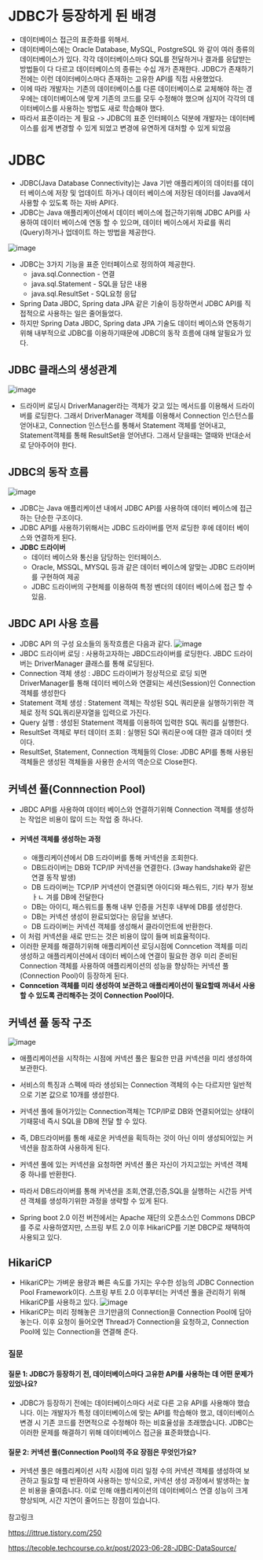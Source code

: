 
# JDBC가 등장하게 된 배경
- 데이터베이스 접근의 표준화를 위해서.
- 데이터베이스에는 Oracle Database, MySQL, PostgreSQL 와 같이 여러 종류의 데이터베이스가 있다. 각각 데이터베이스마다 SQL를 전달하거나 결과를 응답받는 방법들이 다 다르고 데이터베이스의 종류는 수십 개가 존재한다. JDBC가 존재하기 전에는 이런 데이터베이스마다 존재하는 고유한 API를 직접 사용했었다.
- 이에 따라 개발자는 기존의 데이터베이스를 다른 데이터베이스로 교체해야 하는 경우에는 데이터베이스에 맞게 기존의 코드를 모두 수정해야 했으며 심지어 각각의 데이터베이스를 사용하는 방법도 새로 학습해야 했다.
- 따라서 표준이라는 게 필요 -> JDBC의 표준 인터페이스 덕분에 개발자는 데이터베이스를 쉽게 변경할 수 있게 되었고 변경에 유연하게 대처할 수 있게 되었음

# JDBC
- JDBC(Java Database Connectivity)는 Java 기반 애플리케이의 데이터를 데이터 베이스에 저장 및 업데이트 하거나 데이터 베이스에 저장된 데이터를 Java에서 사용할 수 있도록 하는 자바 API다. 
- JDBC는 Java 애플리케이션에서 데이터 베이스에 접근하기위해 JDBC API를 사용하여 데이터 베이스에 연동 할 수 있으며, 데이터 베이스에서 자료를 쿼리(Query)하거나 업데이트 하는 방법을 제공한다.

![image](https://github.com/user-attachments/assets/beabf39a-ad9f-48dc-8707-62c062c1be66)

- JDBC는 3가지 기능을 표준 인터페이스로 정의하여 제공한다.
    - java.sql.Connection - 연결
    - java.sql.Statement - SQL을 담은 내용
    - java.sql.ResultSet - SQL요청 응답
- Spring Data JBDC, Spring data JPA 같은 기술이 등장하면서 JDBC API를 직접적으로 사용하는 일은 줄어들었다. 
- 하지만 Spring Data JBDC, Spring data JPA 기술도 데이터 베이스와 연동하기위해 내부적으로 JDBC를 이용하기때문에 JDBC의 동작 흐름에 대해 알필요가 있다.

## JDBC 클래스의 생성관계
![image](https://github.com/user-attachments/assets/5b9aa6ec-ec98-4fe6-8b7f-e61b7199b962)
- 드라이버 로딩시 DriverManager라는 객체가 갖고 있는 메서드를 이용해서 드라이버를 로딩한다. 그래서 DriverManager 객체를 이용해서 Connection 인스턴스를 얻어내고, Connection 인스턴스를 통해서 Statement 객체를 얻어내고, Statement객체를 통해 ResultSet을 얻어낸다. 그래서 닫을때는 열때와 반대순서로 닫아주어야 한다.

## JDBC의 동작 흐름
![image](https://github.com/user-attachments/assets/4a1b5fb0-21cd-46b7-9856-7d67a9386765)
- JDBC는 Java 애플리케이션 내에서 JDBC API를 사용하여 데이터 베이스에 접근하는 단순한 구조이다.
- JDBC API를 사용하기위해서는 JDBC 드라이버를 먼저 로딩한 후에 데이터 베이스와 연결하게 된다.
- **JDBC 드라이버**
    - 데이터 베이스와 통신을 담당하는 인터페이스.
    - Oracle, MSSQL, MYSQL 등과 같은 데이터 베이스에 알맞는 JDBC 드라이버를 구현하여 제공
    - JDBC 드라이버의 구현체를 이용하여 특정 벤더의 데이터 베이스에 접근 할 수 있음.

## JBDC API 사용 흐름
- JDBC API 의 구성 요소들의 동작흐름은 다음과 같다. 
![image](https://github.com/user-attachments/assets/4741f87d-8791-4bea-a6ce-871974807175)
- JBDC 드라이버 로딩 : 사용하고자하는 JBDC드라이버를 로딩한다. JBDC 드라이버는 DriverManager 클래스를 통해 로딩된다.
- Connection 객체 생성 : JBDC 드라이버가 정상적으로 로딩 되면 DriverManager를 통해 데이터 베이스와 연결되는 세션(Session)인 Connection객체를 생성한다
- Statement 객체 생성 : Statement 객체는 작성된 SQL 쿼리문을 실행하기위한 객체로 정적 SQL쿼리문자열을 입력으로 가진다.
- Query 실행 : 생성된 Statement 객체를 이용하여 입력한 SQL 쿼리를 실행한다.
- ResultSet 객체로 부터 데이터 조회 : 실행된 SQl 쿼리문ㅇ에 대한 결과 데이터 셋이다.
- ResultSet, Statement, Connection 객체들의 Close: JDBC API를 통해 사용된 객체들은 생성된 객체들을 사용한 순서의 역순으로 Close한다.

## 커넥션 풀(Connnection Pool)
- JBDC API를 사용하여 데이터 베이스와 연결하기위해 Connection 객체를 생성하는 작업은 비용이 많이 드는 작업 중 하나다.
-  #### 커넥션 객체를 생성하는 과정
    - 애플리케이션에서 DB 드라이버를 통해 커넥션을 조회한다.
    - DB드라이버는 DB와 TCP/IP 커넥션을 연결한다. (3way handshake와 같은 연결 동작 발생)
    - DB 드라이버는 TCP/IP 커넥션이 연결되면 아이디와 패스워드, 기타 부가 정보ㅏㄴ 겨를 DB에 전달한다
    - DB는 아이디, 패스워드를  통해 내부 인증을 거친후 내부에 DB를 생성한다.
    - DB는 커넥션 생성이 완료되었다는 응답을 보낸다.
    - DB 드라이버는 커넥션 객체를 생성해서 클라이언트에 반환한다.
- 이 처럼 커넥션을 새로 만드는 것은 비용이 많이 들며 비효율적이다. 
- 이러한 문제를 해결하기위해 애플리케이션 로딩시점에 Conncetion 객체를 미리 생성하고 애플리케이션에서 데이터 베이스에 연결이 필요한 경우 미리 준비된 Connection 객체를 사용하여 애플리케이션의 성능을 향상하는 커넥션 풀(Connection Pool)이 등장하게 된다.
- **Conncetion 객체를 미리 생성하여 보관하고 애플리케이션이 필요할때 꺼내서 사용할 수 있도록 관리해주는 것이 Connection Pool이다.**

## 커넥션 풀 동작 구조 
![image](https://github.com/user-attachments/assets/c2078291-23a2-4db4-8eeb-6e0a168e3c5d)
- 애플리케이션을 시작하는 시점에 커넥션 풀은 필요한 만큼 커넥션을 미리 생성하여 보관한다.
- 서비스의 특징과 스펙에 따라 생성되는 Connection 객체의 수는 다르지만 일반적으로 기본 값으로 10개를 생성한다.
- 커넥션 풀에 들어가있는 Connection객체는 TCP/IP로 DB와 연결되어있는 상태이기때뭉네 즉시 SQL을 DB에 전달 할 수 있다. 
- 즉, DB드라이버를 통해 새로운 커넥션을 획득하는 것이 아닌 이미 생성되어있는 커넥션을 참조하여 사용하게 된다.
- 커넥션 풀에 있는 커넥션을 요청하면 커넥션 풀은 자신이 가지고있는 커넥션 객체 중 하나를 반환한다. 

- 따라서 DB드라이버를 통해 커낵션을 조회,연결,인증,SQL을 실행하는 시간등 커넥션 객체를 생성하기위한 과정을 생략할 수 있게 된다.
- Spring boot 2.0 이전 버전에서는 Apache 재단의 오픈소스인 Commons DBCP를 주로 사용하였지만, 스프링 부트 2.0 이후 HikariCP를 기본 DBCP로 채택하여 사용되고 있다.
 
## HikariCP
- HikariCP는 가벼운 용량과 빠른 속도를 가지는 우수한 성능의 JDBC Connection Pool Framework이다.
스프링 부트 2.0 이후부터는 커넥션 풀을 관리하기 위해 HikariCP를 사용하고 있다.
![image](https://github.com/user-attachments/assets/62481057-4a6f-4bd1-8436-9a025b25bc2e)
- HikariCP는 미리 정해놓은 크기만큼의 Connection을 Connection Pool에 담아 놓는다.
이후 요청이 들어오면 Thread가 Connection을 요청하고, Connection Pool에 있는 Connection을 연결해 준다.

### 질문
#### 질문 1: JDBC가 등장하기 전, 데이터베이스마다 고유한 API를 사용하는 데 어떤 문제가 있었나요?
- JDBC가 등장하기 전에는 데이터베이스마다 서로 다른 고유 API를 사용해야 했습니다. 이는 개발자가 특정 데이터베이스에 맞는 API를 학습해야 했고, 데이터베이스 변경 시 기존 코드를 전면적으로 수정해야 하는 비효율성을 초래했습니다. JDBC는 이러한 문제를 해결하기 위해 데이터베이스 접근을 표준화했습니다.

#### 질문 2: 커넥션 풀(Connection Pool)의 주요 장점은 무엇인가요?
- 커넥션 풀은 애플리케이션 시작 시점에 미리 일정 수의 커넥션 객체를 생성하여 보관하고 필요할 때 반환하여 사용하는 방식으로, 커넥션 생성 과정에서 발생하는 높은 비용을 줄여줍니다. 이로 인해 애플리케이션의 데이터베이스 연결 성능이 크게 향상되며, 시간 지연이 줄어드는 장점이 있습니다.

참고링크 

 https://ittrue.tistory.com/250

 https://tecoble.techcourse.co.kr/post/2023-06-28-JDBC-DataSource/